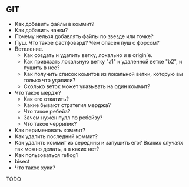 ## GIT
* Как добавить файлы в коммит? 
* Как добавить чанки? 
* Почему нельзя добавлять файлы по звезде или точке?
* Пуш. Что такое фастфовард? Чем опасен пуш с форсом?
* Ветвление. 
    * Как создать и удалить ветку, локально и в origin`е. 
    * Как привязать локальную ветку "a1" к удаленной ветке "b2", и пушить в нее? 
    * Как получить список комитов из локальной ветки, которую вы только что удалили?
    * Сколько веток может указывать на один коммит?
* Что такое мердж? 
    * Как его откатить? 
    * Какие бывают стратегия мерджа? 
    * Что такое ребейз? 
    * Зачем нужен пулл по ребейзу? 
    * Что такое черрипик?
* Как перименовать коммит? 
* Как удалить последний коммит? 
* Как удалить коммит из середины и запушить его? Вкаких случаях так можно делать, а в каких нет?
* Как пользоваться reflog?
* bisect
* Что такое хуки?

TODO